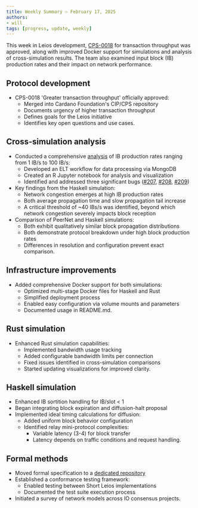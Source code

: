 ```yaml
---
title: Weekly Summary – February 17, 2025
authors:
- will
tags: [progress, update, weekly]
---
```


This week in Leios development, [CPS-0018](https://github.com/cardano-foundation/CIPs/blob/master/CPS-0018/README.md) for transaction throughput was approved, along with improved Docker support for simulations and analysis of cross-simulation results. The team also examined input block (IB) production rates and their impact on network performance.

## Protocol development

- CPS-0018 'Greater transaction throughput' officially approved:
  - Merged into Cardano Foundation's CIP/CPS repository
  - Documents urgency of higher transaction throughput
  - Defines goals for the Leios initiative
  - Identifies key open questions and use cases.

## Cross-simulation analysis

- Conducted a comprehensive [analysis](https://github.com/input-output-hk/ouroboros-leios/blob/main/Logbook.md#simulation-of-varied-ib-production-rate) of IB production rates ranging from 1 IB/s to 100 IB/s:
  - Developed an ELT workflow for data processing via MongoDB
  - Created an R Jupyter notebook for analysis and visualization
  - Identified and addressed three significant bugs ([#207](https://github.com/input-output-hk/ouroboros-leios/issues/207), [#208](https://github.com/input-output-hk/ouroboros-leios/issues/208), [#209](https://github.com/input-output-hk/ouroboros-leios/issues/209))
- Key findings from the Haskell simulation:
  - Network congestion emerges at high IB production rates
  - Both average propagation time and slow propagation tail increase
  - A critical threshold of ~40 IBs/s was identified, beyond which network congestion severely impacts block reception
- Comparison of PeerNet and Haskell simulations:
  - Both exhibit qualitatively similar block propagation distributions
  - Both demonstrate protocol breakdown under high block production rates
  - Differences in resolution and configuration prevent exact comparison.

## Infrastructure improvements

- Added comprehensive Docker support for both simulations:
  - Optimized multi-stage Docker files for Haskell and Rust
  - Simplified deployment process
  - Enabled easy configuration via volume mounts and parameters
  - Documented usage in README.md.

## Rust simulation

- Enhanced Rust simulation capabilities:
  - Implemented bandwidth usage tracking
  - Added configurable bandwidth limits per connection
  - Fixed issues identified in cross-simulation comparisons
  - Started updating visualizations for improved clarity.

## Haskell simulation

- Enhanced IB sortition handling for IB/slot < 1
- Began integrating block expiration and diffusion-halt proposal
- Implemented ideal timing calculations for diffusion:
  - Added uniform block behavior configuration
  - Identified relay mini-protocol complexities:
    - Variable latency (3-4) for block transfer
    - Latency depends on traffic conditions and request handling.

## Formal methods

- Moved formal specification to a [dedicated repository](https://github.com/input-output-hk/ouroboros-leios-formal-spec)
- Established a conformance testing framework:
  - Enabled testing between Short Leios implementations
  - Documented the test suite execution process
- Initiated a survey of network models across IO consensus projects. 
